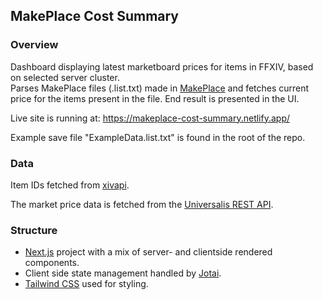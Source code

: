 ## MakePlace Cost Summary

### Overview

Dashboard displaying latest marketboard prices for items in FFXIV, based on selected server cluster.  
Parses MakePlace files (.list.txt) made in [MakePlace](https://makeplace.app/) and fetches current price for the items present in the file. End result is presented in the UI.

Live site is running at: https://makeplace-cost-summary.netlify.app/

Example save file "ExampleData.list.txt" is found in the root of the repo.

### Data

Item IDs fetched from [xivapi](https://xivapi.com/).

The market price data is fetched from the [Universalis REST API](https://universalis.app).


### Structure
* [Next.js](https://nextjs.org/) project with a mix of server- and clientside rendered components.  
* Client side state management handled by [Jotai](https://jotai.org/).  
* [Tailwind CSS](https://tailwindcss.com/) used for styling.
